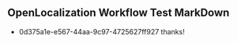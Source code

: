 ## OpenLocalization Workflow Test MarkDown
* 0d375a1e-e567-44aa-9c97-4725627ff927 
thanks!<!--HONumber=Feb16_HO4-->
